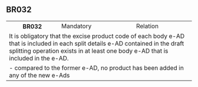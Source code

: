 ## BR032
<table>
 <tr>
  <th>
   BR032
  </th>
  <td>
   Mandatory
  </td>
  <td>
   Relation
  </td>
 </tr>
 <tr>
  <td colspan="3">
   It is obligatory that the excise product code of each body e-AD that is included in each split details e-AD contained in the draft splitting operation exists in at least one body e-AD that is included in the e-AD.
  </td>
 </tr>
 <tr>
  <td colspan="3">
   - compared to the former e-AD, no product has been added in any of the new e-Ads
  </td>
 </tr>
</table>
